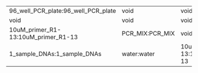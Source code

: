 ||||
|----|----|----|
|96_well_PCR_plate:96_well_PCR_plate|void|void|
|void|void|void|
|10uM_primer_R1-13:10uM_primer_R1-13|PCR_MIX:PCR_MIX|void|
|1_sample_DNAs:1_sample_DNAs|water:water|10uM_primer_F1-13:10uM_primer_F1-13|
